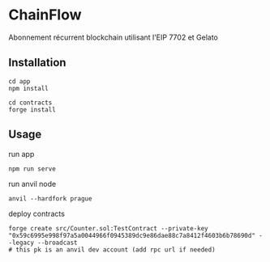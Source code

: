 # ChainFlow
Abonnement récurrent blockchain utilisant l'EIP 7702 et Gelato

## Installation

```shell
cd app
npm install
```

```shell
cd contracts
forge install
```

## Usage

run app
```shell
npm run serve
```

run anvil node
```shell
anvil --hardfork prague
```

deploy contracts
```shell
forge create src/Counter.sol:TestContract --private-key "0x59c6995e998f97a5a0044966f0945389dc9e86dae88c7a8412f4603b6b78690d" --legacy --broadcast 
# this pk is an anvil dev account (add rpc url if needed)
```
